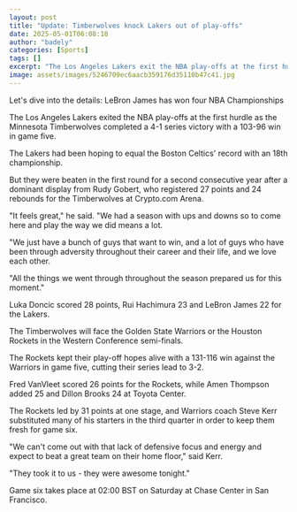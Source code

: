 ```yaml
---
layout: post
title: "Update: Timberwolves knock Lakers out of play-offs"
date: 2025-05-01T06:08:18
author: "badely"
categories: [Sports]
tags: []
excerpt: "The Los Angeles Lakers exit the NBA play-offs at the first hurdle as the Minnesota Timberwolves complete a 4-1 series victory."
image: assets/images/5246709ec6aacb359176d35110b47c41.jpg
---
```


Let's dive into the details: LeBron James has won four NBA Championships

The Los Angeles Lakers exited the NBA play-offs at the first hurdle as the Minnesota Timberwolves completed a 4-1 series victory with a 103-96 win in game five.

The Lakers had been hoping to equal the Boston Celtics' record with an 18th championship.

But they were beaten in the first round for a second consecutive year after a dominant display from Rudy Gobert, who registered 27 points and 24 rebounds for the Timberwolves at Crypto.com Arena.

"It feels great," he said. "We had a season with ups and downs so to come here and play the way we did means a lot.

"We just have a bunch of guys that want to win, and a lot of guys who have been through adversity throughout their career and their life, and we love each other.

"All the things we went through throughout the season prepared us for this moment."

Luka Doncic scored 28 points, Rui Hachimura 23 and LeBron James 22 for the Lakers.

The Timberwolves will face the Golden State Warriors or the Houston Rockets in the Western Conference semi-finals.

The Rockets kept their play-off hopes alive with a 131-116 win against the Warriors in game five, cutting their series lead to 3-2.

Fred VanVleet scored 26 points for the Rockets, while Amen Thompson added 25 and Dillon Brooks 24 at Toyota Center.

The Rockets led by 31 points at one stage, and Warriors coach Steve Kerr substituted many of his starters in the third quarter in order to keep them fresh for game six.

"We can't come out with that lack of defensive focus and energy and expect to beat a great team on their home floor," said Kerr.

"They took it to us - they were awesome tonight."

Game six takes place at 02:00 BST on Saturday at Chase Center in San Francisco.

